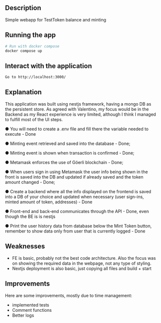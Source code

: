 ## Description

Simple webapp for TestToken balance and minting

## Running the app

```bash
# Run with docker compose
docker compose up

```

## Interact with the application

```bash
Go to http://localhost:3000/
```

## Explanation

This application was built using nestjs framework, having a mongo DB as the persistent store.
As agreed with Valentino, my focus would be in the Backend as my React experience is very limited, although I think I managed to fulfill most of the UI steps.

● You will need to create a .env file and fill there the variable needed to execute - Done

● Minting event retrieved and saved into the database - Done;

● Minting event is shown when transaction is confirmed - Done;

● Metamask enforces the use of Göerli blockchain - Done;

● When users sign in using Metamask the user info being shown in the front is saved into the DB and updated if already saved and the token amount changed - Done;

● Create a backend where all the info displayed on the frontend is saved into a DB of your choice and updated when necessary (user sign-ins, minted amount of token, addresses) - Done

● Front-end and back-end communicates through the API - Done, even though the BE is is nestjs

● Print the user history data from database below the Mint Token button, remember to show data only from user that is currently logged - Done

## Weaknesses

- FE is basic, probably not the best code architecture. Also the focus was on showing the required data in the webpage, not any type of styling.
- Nextjs deployment is also basic, just copying all files and build + start

## Improvements

Here are some improvements, mostly due to time management:

- implemented tests
- Comment functions
- Better logs
